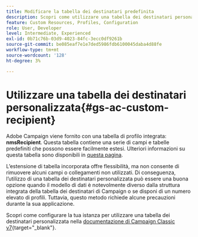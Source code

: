 ```yaml
---
title: Modificare la tabella dei destinatari predefinita
description: Scopri come utilizzare una tabella dei destinatari personalizzata
feature: Custom Resources, Profiles, Configuration
role: User, Developer
level: Intermediate, Experienced
exl-id: 0b71c76b-03d9-4023-84fc-3ecc0df9261b
source-git-commit: be085eaf7e1e7ded5986fdb6100045daba4d88fe
workflow-type: tm+mt
source-wordcount: '128'
ht-degree: 3%

---
```


# Utilizzare una tabella dei destinatari personalizzata{#gs-ac-custom-recipient}

Adobe Campaign viene fornito con una tabella di profilo integrata: **nmsRecipient**. Questa tabella contiene una serie di campi e tabelle predefiniti che possono essere facilmente estesi. Ulteriori informazioni su questa tabella sono disponibili in [questa pagina](datamodel.md#ootb-profiles).

L’estensione di tabella incorporata offre flessibilità, ma non consente di rimuovere alcuni campi o collegamenti non utilizzati. Di conseguenza, l’utilizzo di una tabella dei destinatari personalizzata può essere una buona opzione quando il modello di dati è notevolmente diverso dalla struttura integrata della tabella dei destinatari di Campaign o se disponi di un numero elevato di profili.  Tuttavia, questo metodo richiede alcune precauzioni durante la sua applicazione.

Scopri come configurare la tua istanza per utilizzare una tabella dei destinatari personalizzata nella [documentazione di Campaign Classic v7](https://experienceleague.adobe.com/docs/campaign-classic/using/configuring-campaign-classic/use-a-custom-recipient-table/about-custom-recipient-table.html?lang=it){target="_blank"}.